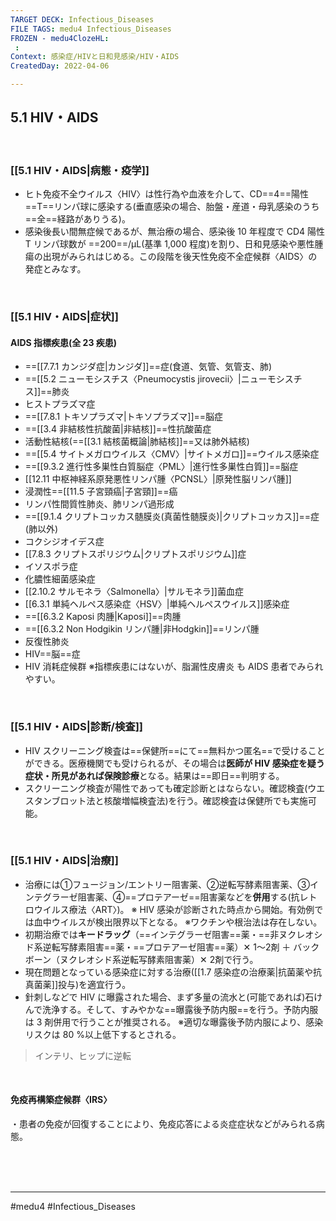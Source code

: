 ```yaml
---
TARGET DECK: Infectious_Diseases
FILE TAGS: medu4 Infectious_Diseases
FROZEN - medu4ClozeHL:
 : 
Context: 感染症/HIVと日和見感染/HIV・AIDS
CreatedDay: 2022-04-06

---
```


## 5.1 HIV・AIDS

<br>

### [[5.1 HIV・AIDS|病態・疫学]]
* ヒト免疫不全ウイルス〈HIV〉は性行為や血液を介して、CD==4==陽性==T==リンパ球に感染する(垂直感染の場合、胎盤・産道・母乳感染のうち==全==経路がありうる)。 
* 感染後長い間無症候であるが、無治療の場合、感染後 10 年程度で CD4 陽性 T リンパ球数が ==200==/μL(基準 1,000 程度)を割り、日和見感染や悪性腫瘍の出現がみられはじめる。この段階を後天性免疫不全症候群〈AIDS〉の発症とみなす。
<!--ID: 1649375532044-->


<br>

### [[5.1 HIV・AIDS|症状]]
#### AIDS 指標疾患(全 23 疾患)   
* ==[[7.7.1 カンジダ症|カンジダ]]==症(食道、気管、気管支、肺)
* ==[[5.2 ニューモシスチス〈Pneumocystis jirovecii〉|ニューモシスチス]]==肺炎
* ヒストプラズマ症
* ==[[7.8.1 トキソプラズマ|トキソプラズマ]]==脳症
* ==[[3.4 非結核性抗酸菌|非結核]]==性抗酸菌症
* 活動性結核(==[[3.1 結核菌概論|肺結核]]==又は肺外結核) 
* ==[[5.4 サイトメガロウイルス〈CMV〉|サイトメガロ]]==ウイルス感染症
* ==[[9.3.2 進行性多巣性白質脳症〈PML〉|進行性多巣性白質]]==脳症
* [[12.11 中枢神経系原発悪性リンパ腫〈PCNSL〉|原発性脳リンパ腫]]
* 浸潤性==[[11.5 子宮頸癌|子宮頸]]==癌
* リンパ性間質性肺炎、肺リンパ過形成
* ==[[9.1.4 クリプトコッカス髄膜炎(真菌性髄膜炎)|クリプトコッカス]]==症(肺以外)
* コクシジオイデス症
* [[7.8.3 クリプトスポリジウム|クリプトスポリジウム]]症
* イソスポラ症
* 化膿性細菌感染症
* [[2.10.2  サルモネラ〈Salmonella〉|サルモネラ]]菌血症
* [[6.3.1 単純ヘルペス感染症〈HSV〉|単純ヘルペスウイルス]]感染症
* ==[[6.3.2 Kaposi 肉腫|Kaposi]]==肉腫
* ==[[6.3.2 Non Hodgikin リンパ腫|非Hodgkin]]==リンパ腫
* 反復性肺炎
* HIV==脳==症
* HIV 消耗症候群
※指標疾患にはないが、脂漏性皮膚炎 も AIDS 患者でみられやすい。
<!--ID: 1649375532052-->


<br>

### [[5.1 HIV・AIDS|診断/検査]]
* HIV スクリーニング検査は==保健所==にて==無料かつ匿名==で受けることができる。医療機関でも受けられるが、その場合は**医師が HIV 感染症を疑う症状・所見があれば保険診療**となる。結果は==即日==判明する。
* スクリーニング検査が陽性であっても確定診断とはならない。確認検査(ウエスタンブロット法と核酸増幅検査法)を行う。確認検査は保健所でも実施可能。
<!--ID: 1655698494293-->




<br>

### [[5.1 HIV・AIDS|治療]]
* 治療には①フュージョン/エントリー阻害薬、②逆転写酵素阻害薬、③インテグラーゼ阻害薬、④==プロテアーゼ==阻害薬などを**併用**する(抗レトロウイルス療法〈ART〉)。
※ HIV 感染が診断された時点から開始。有効例では血中ウイルスが検出限界以下となる。 
※ワクチンや根治法は存在しない。 
* 初期治療では**キードラッグ**（==インテグラーゼ阻害==薬・==非ヌクレオシド系逆転写酵素阻害==薬・==プロテアーゼ阻害==薬）✕ 1〜2剤 ＋ バックボーン（ヌクレオシド系逆転写酵素阻害薬）✕ 2剤で行う。
* 現在問題となっている感染症に対する治療([[1.7 感染症の治療薬|抗菌薬や抗真菌薬]]投与)を適宜行う。 
* 針刺しなどで HIV に曝露された場合、まず多量の流水と(可能であれば)石けんで洗浄する。そして、すみやかな==曝露後予防内服==を行う。予防内服は 3 剤併用で行うことが推奨される。 
※適切な曝露後予防内服により、感染リスクは 80 %以上低下するとされる。
>インテリ、ヒップに逆転
<!--ID: 1649375532063-->



<br>

#### 免疫再構築症候群〈IRS〉
 ・患者の免疫が回復することにより、免疫応答による炎症症状などがみられる病態。



<br><br><br>


---
#medu4 #Infectious_Diseases